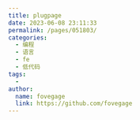 ```yaml
---
title: plugpage
date: 2023-06-08 23:11:33
permalink: /pages/051803/
categories:
  - 编程
  - 语言
  - fe
  - 低代码
tags:
  - 
author: 
  name: fovegage
  link: https://github.com/fovegage
---
```

